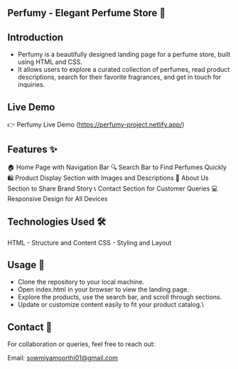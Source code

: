 ## Perfumy - Elegant Perfume Store 🌸
## Introduction
- Perfumy is a beautifully designed landing page for a perfume store, built using HTML and CSS. 
- It allows users to explore a curated collection of perfumes, read product descriptions, search for their favorite fragrances, and get in touch for inquiries.

## Live Demo
👉 Perfumy Live Demo (https://perfumy-project.netlify.app/)

## Features ✨
🏠 Home Page with Navigation Bar
🔍 Search Bar to Find Perfumes Quickly
🛍️ Product Display Section with Images and Descriptions
📖 About Us Section to Share Brand Story
📞 Contact Section for Customer Queries
💻 Responsive Design for All Devices

## Technologies Used 🛠️
HTML - Structure and Content
CSS - Styling and Layout

## Usage 🚀
- Clone the repository to your local machine.
- Open index.html in your browser to view the landing page.
- Explore the products, use the search bar, and scroll through sections.
- Update or customize content easily to fit your product catalog.\
  
## Contact 📧
For collaboration or queries, feel free to reach out:

Email: sowmiyamoorthi01@gmail.com
